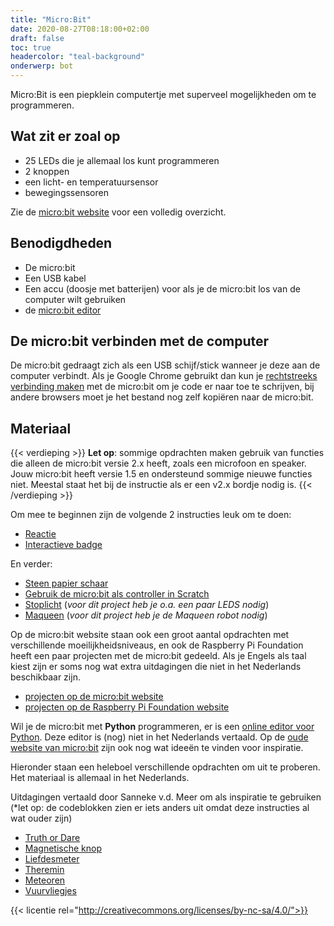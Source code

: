 ```yaml
---
title: "Micro:Bit"
date: 2020-08-27T08:18:00+02:00
draft: false
toc: true
headercolor: "teal-background"
onderwerp: bot
---
```


Micro:Bit is een piepklein computertje met superveel mogelijkheden om te programmeren.

<!--more-->

## Wat zit er zoal op

- 25 LEDs die je allemaal los kunt programmeren
- 2 knoppen
- een licht- en temperatuursensor
- bewegingssensoren

Zie de [micro:bit website](https://microbit.org/) voor een volledig overzicht.

## Benodigdheden

- De micro:bit
- Een USB kabel
- Een accu (doosje met batterijen) voor als je de micro:bit los van de computer wilt gebruiken
- de [micro:bit editor](https://makecode.microbit.org/#editor)

## De micro:bit verbinden met de computer

De micro:bit gedraagt zich als een USB schijf/stick wanneer je deze aan de computer verbindt. Als je
Google Chrome gebruikt dan kun je [rechtstreeks verbinding maken](https://makecode.microbit.org/device/usb/webusb)
met de micro:bit om je code er naar toe te schrijven, bij andere browsers moet je het bestand nog zelf kopiëren
naar de micro:bit.

## Materiaal

{{< verdieping >}}
**Let op**: sommige opdrachten maken gebruik van functies die
alleen de micro:bit versie 2.x heeft, zoals een microfoon en speaker. Jouw micro:bit heeft versie 1.5 en ondersteund 
sommige nieuwe functies niet. Meestal staat het bij de instructie als er een v2.x bordje nodig is.
{{< /verdieping >}}

Om mee te beginnen zijn de volgende 2 instructies leuk om te doen:

- [Reactie](https://projects.raspberrypi.org/nl-NL/projects/reaction)
- [Interactieve badge](https://projects.raspberrypi.org/nl-NL/projects/interactive-badge)

En verder: 

- [Steen papier schaar](steen-papier-schaar/)
- [Gebruik de micro:bit als controller in Scratch](microbit-controller/)
- [Stoplicht](stoplicht/) (*voor dit project heb je o.a. een paar LEDS nodig*)
- [Maqueen](maqueen/) (*voor dit project heb je de Maqueen robot nodig*)

Op de micro:bit website staan ook een groot aantal opdrachten met verschillende moeilijkheidsniveaus, en ook de Raspberry
Pi Foundation heeft een paar projecten met de micro:bit gedeeld. Als je Engels als taal kiest zijn er soms nog wat extra
uitdagingen die niet in het Nederlands beschikbaar zijn.

- [projecten op de micro:bit website](https://microbit.org/nl/projects/make-it-code-it/)
- [projecten op de Raspberry Pi Foundation website](https://projects.raspberrypi.org/nl-NL/projects?hardware%5B%5D=microbit)

Wil je de micro:bit met **Python** programmeren, er is een [online editor voor Python](https://python.microbit.org/v/3).
Deze editor is (nog) niet in het Nederlands vertaald. Op de [oude website van micro:bit](https://archive.microbit.org/nl/ideas/python/)
zijn ook nog wat ideeën te vinden voor inspiratie.

Hieronder staan een heleboel verschillende opdrachten om uit te proberen. Het materiaal is allemaal in het Nederlands.

Uitdagingen vertaald door Sanneke v.d. Meer om als inspiratie te gebruiken
(*let op: de codeblokken zien er iets anders uit omdat deze instructies al wat ouder zijn)

- [Truth or Dare](pdf/Microbit%20Uitdaging%204%20Truth%20or%20Dare.pdf)
- [Magnetische knop](pdf/Microbit%20Uitdaging%2010%20Magnetische%20knop.pdf)
- [Liefdesmeter](pdf/Microbit%20Uitdaging%207%20Liefdesmeter.pdf)
- [Theremin](pdf/Microbit%20Uitdaging%2011%20Theremin.pdf)
- [Meteoren](pdf/Microbit%20Uitdaging%2012%20Meteoren.pdf)
- [Vuurvliegjes](pdf/Microbit%20Uitdaging%2013%20Vuurvliegjes.pdf)

{{< licentie rel="http://creativecommons.org/licenses/by-nc-sa/4.0/">}}
